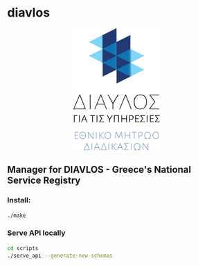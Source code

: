 # diavlos

<p align="center"> <img src="resources/logo.jpg?raw=true"/> </p>

## Manager for DIAVLOS - Greece's National Service Registry

### Install:
```bash
./make
```
### Serve API locally
```bash
cd scripts
./serve_api --generate-new-schemas
```
